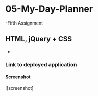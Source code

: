 # 05-My-Day-Planner
-Fifth Assignment

## HTML, jQuery + CSS
-


### Link to deployed application


#### Screenshot

![screenshot]